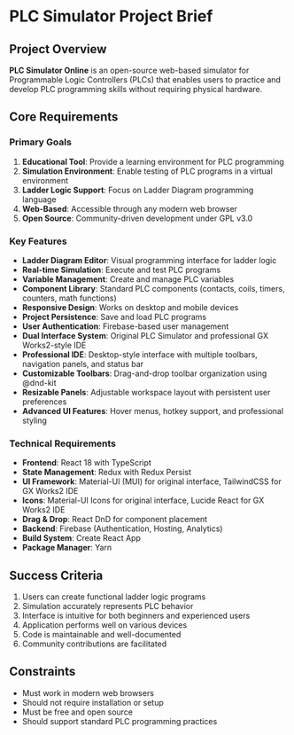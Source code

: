 # PLC Simulator Project Brief

## Project Overview
**PLC Simulator Online** is an open-source web-based simulator for Programmable Logic Controllers (PLCs) that enables users to practice and develop PLC programming skills without requiring physical hardware.

## Core Requirements

### Primary Goals
1. **Educational Tool**: Provide a learning environment for PLC programming
2. **Simulation Environment**: Enable testing of PLC programs in a virtual environment
3. **Ladder Logic Support**: Focus on Ladder Diagram programming language
4. **Web-Based**: Accessible through any modern web browser
5. **Open Source**: Community-driven development under GPL v3.0

### Key Features
- **Ladder Diagram Editor**: Visual programming interface for ladder logic
- **Real-time Simulation**: Execute and test PLC programs
- **Variable Management**: Create and manage PLC variables
- **Component Library**: Standard PLC components (contacts, coils, timers, counters, math functions)
- **Responsive Design**: Works on desktop and mobile devices
- **Project Persistence**: Save and load PLC programs
- **User Authentication**: Firebase-based user management
- **Dual Interface System**: Original PLC Simulator and professional GX Works2-style IDE
- **Professional IDE**: Desktop-style interface with multiple toolbars, navigation panels, and status bar
- **Customizable Toolbars**: Drag-and-drop toolbar organization using @dnd-kit
- **Resizable Panels**: Adjustable workspace layout with persistent user preferences
- **Advanced UI Features**: Hover menus, hotkey support, and professional styling

### Technical Requirements
- **Frontend**: React 18 with TypeScript
- **State Management**: Redux with Redux Persist
- **UI Framework**: Material-UI (MUI) for original interface, TailwindCSS for GX Works2 IDE
- **Icons**: Material-UI Icons for original interface, Lucide React for GX Works2 IDE
- **Drag & Drop**: React DnD for component placement
- **Backend**: Firebase (Authentication, Hosting, Analytics)
- **Build System**: Create React App
- **Package Manager**: Yarn

## Success Criteria
1. Users can create functional ladder logic programs
2. Simulation accurately represents PLC behavior
3. Interface is intuitive for both beginners and experienced users
4. Application performs well on various devices
5. Code is maintainable and well-documented
6. Community contributions are facilitated

## Constraints
- Must work in modern web browsers
- Should not require installation or setup
- Must be free and open source
- Should support standard PLC programming practices
